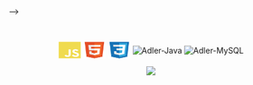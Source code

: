 <!--
- 🔭 I’m currently working on ...
- 🌱 I’m currently learning ...
- ⚡ Fun fact: ...
-->

<!--<div>
  <h2 align="center">Olá, eu sou o Adler 😁 </h2>
  <p align="center">Eu amo tudo que é relacionado á tecnologia desde meus 8 anos e atualmente estou estudando para ser um dev 😊.</p>
</div>

<!--<div align="center">
  <a href="https://github.com/adleralves">
  <img height="140em" src="https://github-readme-stats.vercel.app/api?username=adleralves&show_icons=true&theme=dracula&include_all_commits=true&count_private=true"/>
  <img height="120em" src="https://github-readme-stats.vercel.app/api/top-langs/?username=adleralves&layout=compact&langs_count=7&theme=dracula"/>
</div>-->-->
  
  ##
  
<div align="center" style="display: inline_block"><br>
  <img align="center" alt="Adler-Js" height="30" width="40" src="https://raw.githubusercontent.com/devicons/devicon/master/icons/javascript/javascript-plain.svg">
  <img align="center" alt="Adler-HTML" height="30" width="40" src="https://raw.githubusercontent.com/devicons/devicon/master/icons/html5/html5-original.svg">
  <img align="center" alt="Adler-CSS" height="30" width="40" src="https://raw.githubusercontent.com/devicons/devicon/master/icons/css3/css3-original.svg">
  <img align="center" alt="Adler-Java" height="30" width="40" src="https://cdn.jsdelivr.net/gh/devicons/devicon/icons/java/java-original.svg">
  <img align="center" alt="Adler-MySQL" height="30" width="40" src="https://cdn.jsdelivr.net/gh/devicons/devicon/icons/mysql/mysql-original.svg">
</div>

<p></p>
  
<div align="center"> 
  <a href="https://www.linkedin.com/in/adler-alves/" target="_blank"><img src="https://img.shields.io/badge/-LinkedIn-%230077B5?style=for-the-badge&logo=linkedin&logoColor=white" target="_blank"></a>
</div>
